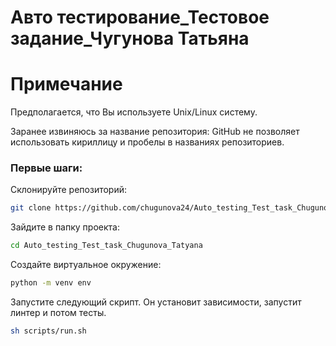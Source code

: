 Авто тестирование_Тестовое задание_Чугунова Татьяна
==============


# Примечание <a name="Check-list"></a>
Предполагается, что Вы используете Unix/Linux систему.

Заранее извиняюсь за название репозитория: GitHub не позволяет
использовать кириллицу и пробелы в названиях репозиториев.

### Первые шаги:
Склонируйте репозиторий:

```bash
git clone https://github.com/chugunova24/Auto_testing_Test_task_Chugunova_Tatyana.git
```

Зайдите в папку проекта:

```bash
cd Auto_testing_Test_task_Chugunova_Tatyana
```

Создайте виртуальное окружение:

```bash
python -m venv env
```

Запустите следующий скрипт. Он установит зависимости,
запустит линтер и потом тесты.

```bash
sh scripts/run.sh
```
